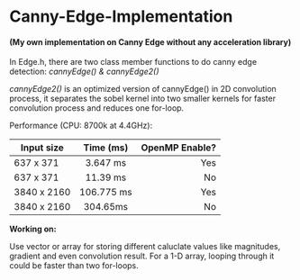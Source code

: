 # Canny-Edge-Implementation
#### (My own implementation on Canny Edge without any acceleration library)

In Edge.h, there are two class member functions to do canny edge detection: *cannyEdge() & cannyEdge2()*

*cannyEdge2()* is an optimized version of cannyEdge() in 2D convolution process, it separates the sobel kernel into two smaller kernels for faster convolution process and reduces one for-loop.

Performance (CPU: 8700k at 4.4GHz): 

| Input size    |  Time (ms)    | OpenMP Enable?  |
| ------------- |:-------------:| -----:|
| 637 x 371     |  3.647 ms     | Yes |
| 637 x 371     |  11.39 ms     |   No |
| 3840 x 2160   |  106.775 ms     |   Yes |
| 3840 x 2160   | 304.65ms      |    No |

**Working on:**

Use vector or array for storing different caluclate values like magnitudes, gradient and even convolution result. For a 1-D array, looping through it could be faster than two for-loops.
